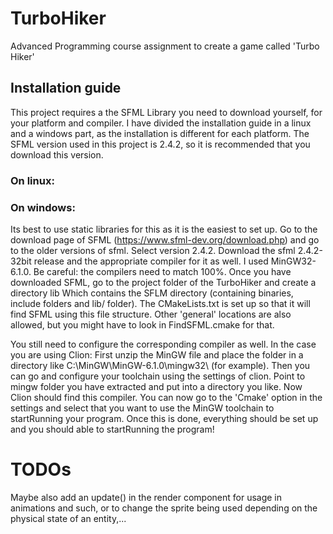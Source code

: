 # TurboHiker
Advanced Programming course assignment to create a game called 'Turbo Hiker' 

## Installation guide

This project requires a the SFML Library you need to download yourself, for your platform and compiler.
I have divided the installation guide in a linux and a windows part, as the installation is different for each platform.
The SFML version used in this project is 2.4.2, so it is recommended that you download this version.

### On linux:

### On windows:

Its best to use static libraries for this as it is the easiest to set up. Go to the download page of SFML (https://www.sfml-dev.org/download.php)
and go to the older versions of sfml. Select version 2.4.2. Download the sfml 2.4.2-32bit release and the appropriate compiler for it as well.
I used MinGW32-6.1.0. Be careful: the compilers need to match 100%. Once you have downloaded SFML, go to the project folder of the TurboHiker and create a directory lib
Which contains the SFLM directory (containing binaries, include folders and lib/ folder). The CMakeLists.txt is set up so that it will find SFML using this file structure.
Other 'general' locations are also allowed, but you might have to look in FindSFML.cmake for that.

You still need to configure the corresponding compiler as well. In the case you are using Clion:
First unzip the MinGW file and place the folder in a directory like C:\MinGW\MinGW-6.1.0\mingw32\ (for example). Then you can go and configure your toolchain using the settings of clion.
Point to mingw folder you have extracted and put into a directory you like. Now Clion should find this compiler.
You can now go to the 'Cmake' option in the settings and select that you want to use the MinGW toolchain to startRunning your program.
Once this is done, everything should be set up and you should able to startRunning the program!

# TODOs

Maybe also add an update() in the render component for usage in animations and such, or to change the sprite being used depending on the physical state of an entity,...
